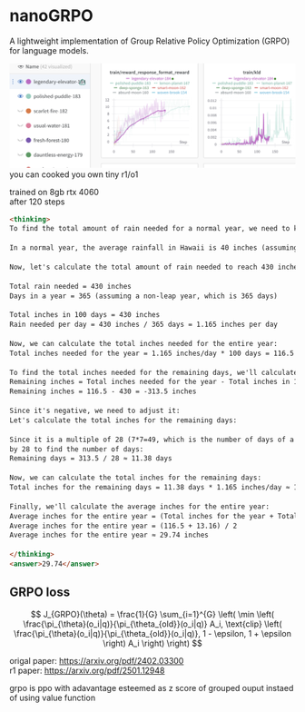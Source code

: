 # nanoGRPO

A lightweight implementation of Group Relative Policy Optimization (GRPO) for language models.

![](./assets//ss.png)
you can cooked you own tiny r1/o1



trained on 8gb rtx 4060 <br>
after 120 steps
```html
<thinking>
To find the total amount of rain needed for a normal year, we need to know the average annual rainfall. 

In a normal year, the average rainfall in Hawaii is 40 inches (assuming average annual rainfall).

Now, let's calculate the total amount of rain needed to reach 430 inches in 100 days:

Total rain needed = 430 inches
Days in a year = 365 (assuming a non-leap year, which is 365 days)

Total inches in 100 days = 430 inches
Rain needed per day = 430 inches / 365 days = 1.165 inches per day

Now, we can calculate the total inches needed for the entire year:
Total inches needed for the year = 1.165 inches/day * 100 days = 116.5 inches

To find the total inches needed for the remaining days, we'll calculate the difference:
Remaining inches = Total inches needed for the year - Total inches in 100 days
Remaining inches = 116.5 - 430 = -313.5 inches

Since it's negative, we need to adjust it: 
Let's calculate the total inches for the remaining days:

Since it is a multiple of 28 (7*7=49, which is the number of days of a month in a year), we can divide the remaining inches 
by 28 to find the number of days:
Remaining days = 313.5 / 28 ≈ 11.38 days

Now, we can calculate the total inches for the remaining days:
Total inches for the remaining days = 11.38 days * 1.165 inches/day ≈ 13.16 inches

Finally, we'll calculate the average inches for the entire year:
Average inches for the entire year = (Total inches for the year + Total inches for the remaining days) / 2
Average inches for the entire year = (116.5 + 13.16) / 2
Average inches for the entire year ≈ 29.74 inches

</thinking>
<answer>29.74</answer>
```
## GRPO loss


$$
J_{GRPO}(\theta)  = \frac{1}{G} \sum_{i=1}^{G} \left( \min \left( \frac{\pi_{\theta}(o_i|q)}{\pi_{\theta_{old}}(o_i|q)} A_i, \text{clip} \left( \frac{\pi_{\theta}(o_i|q)}{\pi_{\theta_{old}}(o_i|q)}, 1 - \epsilon, 1 + \epsilon \right) A_i \right) \right)
$$




origal paper: https://arxiv.org/pdf/2402.03300 <br>
r1 paper: https://arxiv.org/pdf/2501.12948

grpo is ppo with adavantage esteemed as z score of grouped ouput instaed of using value function 
